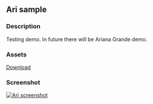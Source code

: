 ## Ari sample  

### Description  

Testing demo. In future there will be Ariana Grande demo.

### Assets
[Download](http://apgcglz.cluster028.hosting.ovh.net/tyra/1.0.0/samples/ari/assets.zip) 

### Screenshot  

[![Ari screenshot][ari-screenshot]](#) 

[ari-screenshot]: http://apgcglz.cluster028.hosting.ovh.net/tyra/1.0.0/samples/ari/ari.gif 

